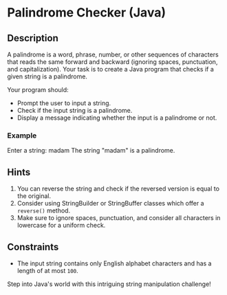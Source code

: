 # Palindrome Checker (Java)

## Description

A palindrome is a word, phrase, number, or other sequences of characters that reads the same forward and backward (ignoring spaces, punctuation, and capitalization). Your task is to create a Java program that checks if a given string is a palindrome.

Your program should:

- Prompt the user to input a string.
- Check if the input string is a palindrome.
- Display a message indicating whether the input is a palindrome or not.

### Example

Enter a string: madam
The string "madam" is a palindrome.

## Hints

1. You can reverse the string and check if the reversed version is equal to the original.
2. Consider using StringBuilder or StringBuffer classes which offer a `reverse()` method.
3. Make sure to ignore spaces, punctuation, and consider all characters in lowercase for a uniform check.

## Constraints

- The input string contains only English alphabet characters and has a length of at most `100`.

Step into Java's world with this intriguing string manipulation challenge!
